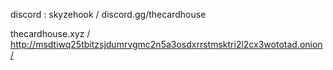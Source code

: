 discord : skyzehook / discord.gg/thecardhouse

thecardhouse.xyz / http://msdtiwq25tbitzsjdumrvgmc2n5a3osdxrrstmsktri2l2cx3wototad.onion/ 

